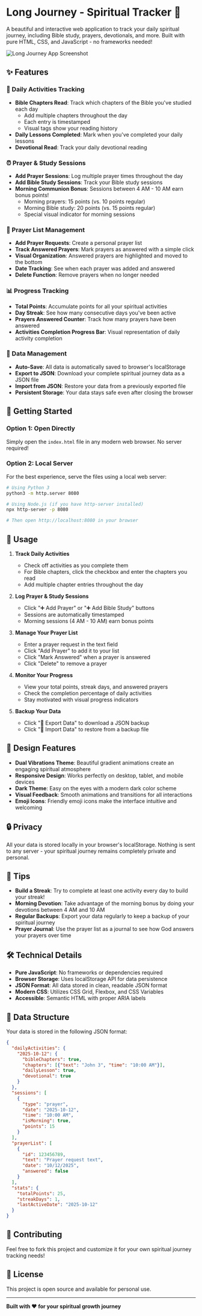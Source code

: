 # Long Journey - Spiritual Tracker 🙏

A beautiful and interactive web application to track your daily spiritual journey, including Bible study, prayers, devotionals, and more. Built with pure HTML, CSS, and JavaScript - no frameworks needed!

![Long Journey App Screenshot](https://github.com/user-attachments/assets/28d196b6-6dc6-46f3-85d4-02064b9f8a89)

## ✨ Features

### 📖 Daily Activities Tracking
- **Bible Chapters Read**: Track which chapters of the Bible you've studied each day
  - Add multiple chapters throughout the day
  - Each entry is timestamped
  - Visual tags show your reading history
- **Daily Lessons Completed**: Mark when you've completed your daily lessons
- **Devotional Read**: Track your daily devotional reading

### ⏰ Prayer & Study Sessions
- **Add Prayer Sessions**: Log multiple prayer times throughout the day
- **Add Bible Study Sessions**: Track your Bible study sessions
- **Morning Communion Bonus**: Sessions between 4 AM - 10 AM earn bonus points!
  - Morning prayers: 15 points (vs. 10 points regular)
  - Morning Bible study: 20 points (vs. 15 points regular)
  - Special visual indicator for morning sessions

### 🙌 Prayer List Management
- **Add Prayer Requests**: Create a personal prayer list
- **Track Answered Prayers**: Mark prayers as answered with a simple click
- **Visual Organization**: Answered prayers are highlighted and moved to the bottom
- **Date Tracking**: See when each prayer was added and answered
- **Delete Function**: Remove prayers when no longer needed

### 📊 Progress Tracking
- **Total Points**: Accumulate points for all your spiritual activities
- **Day Streak**: See how many consecutive days you've been active
- **Prayers Answered Counter**: Track how many prayers have been answered
- **Activities Completion Progress Bar**: Visual representation of daily activity completion

### 💾 Data Management
- **Auto-Save**: All data is automatically saved to browser's localStorage
- **Export to JSON**: Download your complete spiritual journey data as a JSON file
- **Import from JSON**: Restore your data from a previously exported file
- **Persistent Storage**: Your data stays safe even after closing the browser

## 🚀 Getting Started

### Option 1: Open Directly
Simply open the `index.html` file in any modern web browser. No server required!

### Option 2: Local Server
For the best experience, serve the files using a local web server:

```bash
# Using Python 3
python3 -m http.server 8080

# Using Node.js (if you have http-server installed)
npx http-server -p 8080

# Then open http://localhost:8080 in your browser
```

## 📱 Usage

1. **Track Daily Activities**
   - Check off activities as you complete them
   - For Bible chapters, click the checkbox and enter the chapters you read
   - Add multiple chapter entries throughout the day

2. **Log Prayer & Study Sessions**
   - Click "➕ Add Prayer" or "➕ Add Bible Study" buttons
   - Sessions are automatically timestamped
   - Morning sessions (4 AM - 10 AM) earn bonus points

3. **Manage Your Prayer List**
   - Enter a prayer request in the text field
   - Click "Add Prayer" to add it to your list
   - Click "Mark Answered" when a prayer is answered
   - Click "Delete" to remove a prayer

4. **Monitor Your Progress**
   - View your total points, streak days, and answered prayers
   - Check the completion percentage of daily activities
   - Stay motivated with visual progress indicators

5. **Backup Your Data**
   - Click "💾 Export Data" to download a JSON backup
   - Click "📂 Import Data" to restore from a backup file

## 🎨 Design Features

- **Dual Vibrations Theme**: Beautiful gradient animations create an engaging spiritual atmosphere
- **Responsive Design**: Works perfectly on desktop, tablet, and mobile devices
- **Dark Theme**: Easy on the eyes with a modern dark color scheme
- **Visual Feedback**: Smooth animations and transitions for all interactions
- **Emoji Icons**: Friendly emoji icons make the interface intuitive and welcoming

## 🔒 Privacy

All your data is stored locally in your browser's localStorage. Nothing is sent to any server - your spiritual journey remains completely private and personal.

## 🌟 Tips

- **Build a Streak**: Try to complete at least one activity every day to build your streak!
- **Morning Devotion**: Take advantage of the morning bonus by doing your devotions between 4 AM and 10 AM
- **Regular Backups**: Export your data regularly to keep a backup of your spiritual journey
- **Prayer Journal**: Use the prayer list as a journal to see how God answers your prayers over time

## 🛠️ Technical Details

- **Pure JavaScript**: No frameworks or dependencies required
- **Browser Storage**: Uses localStorage API for data persistence
- **JSON Format**: All data stored in clean, readable JSON format
- **Modern CSS**: Utilizes CSS Grid, Flexbox, and CSS Variables
- **Accessible**: Semantic HTML with proper ARIA labels

## 📄 Data Structure

Your data is stored in the following JSON format:

```json
{
  "dailyActivities": {
    "2025-10-12": {
      "bibleChapters": true,
      "chapters": [{"text": "John 3", "time": "10:00 AM"}],
      "dailyLesson": true,
      "devotional": true
    }
  },
  "sessions": [
    {
      "type": "prayer",
      "date": "2025-10-12",
      "time": "10:00 AM",
      "isMorning": true,
      "points": 15
    }
  ],
  "prayerList": [
    {
      "id": 123456789,
      "text": "Prayer request text",
      "date": "10/12/2025",
      "answered": false
    }
  ],
  "stats": {
    "totalPoints": 25,
    "streakDays": 1,
    "lastActiveDate": "2025-10-12"
  }
}
```

## 🤝 Contributing

Feel free to fork this project and customize it for your own spiritual journey tracking needs!

## 📜 License

This project is open source and available for personal use.

---

**Built with ❤️ for your spiritual growth journey**